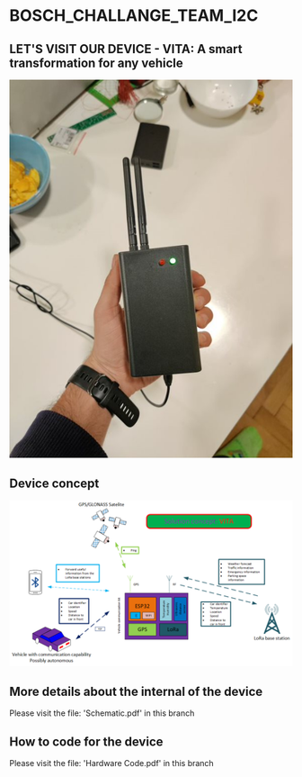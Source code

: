 # BOSCH_CHALLANGE_TEAM_I2C
## LET'S VISIT OUR DEVICE - VITA: A smart transformation for any vehicle
![DEVICE_2](images/IMG_20211127_205158.jpg)
## Device concept
![DEVICE_2](images/Global2.png)
## More details about the internal of the device
Please visit the file: 'Schematic.pdf' in this branch
## How to code for the device
Please visit the file: 'Hardware Code.pdf' in this branch
